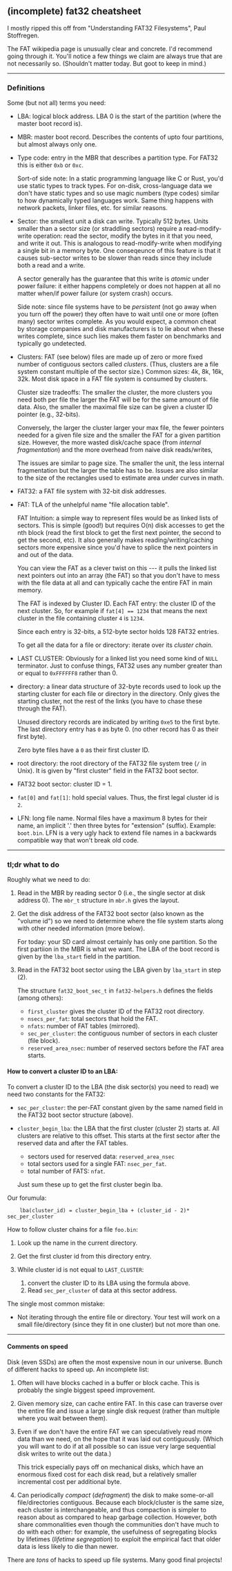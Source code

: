 ## (incomplete) fat32 cheatsheet 

I mostly ripped this off from "Understanding FAT32 Filesystems", Paul
Stoffregen.

The FAT wikipedia page is unusually clear and concrete.  I'd recommend
going through it.  You'll notice a few things we claim are always true
that are not necessarily so.  (Shouldn't matter today.  But goot to keep
in mind.)

--------------------------------------------------------------------------
### Definitions

Some (but not all) terms you need:

  - LBA: logical block address. LBA 0 is the start of the partition (where
    the master boot record is).

  - MBR: master boot record.  Describes the contents of upto four
    partitions, but almost always only one.

  - Type code: entry in the MBR that describes a partition type.  For
    FAT32 this is either `0xb` or `0xc`.

    Sort-of side note: In a static programming language like C or Rust,
    you'd use static types to track types.  For on-disk, cross-language
    data we don't have static types and so use magic numbers (type codes)
    similar to how dynamically typed languages work.  Same thing happens
    with network packets, linker files, etc. for similar reasons.

  - Sector: the smallest unit a disk can write.  Typically 512 bytes.
    Units smaller than a sector size (or straddling sectors) require
    a read-modify-write operation: read the sector, modify the bytes
    in it that you need, and write it out. This is analogous to
    read-modify-write when modifying a single bit in a memory byte.
    One conseqeunce of this feature is that it causes sub-sector writes
    to be slower than reads since they include both a read and a write.

    A sector generally has the guarantee that this write is *atomic*
    under power failure: it either happens completely or does not happen
    at all no matter when/if power failure (or system crash) occurs.

    Side note: since file systems have to be *persistent* (not go away
    when you turn off the power) they often have to wait until one or
    more (often many) sector writes complete.   As you would expect,
    a common cheat by storage companies and disk manufacturers is to lie
    about when these writes complete, since such lies makes them faster
    on benchmarks and typically go undetected.

  - Clusters: FAT (see below) files are made up of zero or more
    fixed number of contiguous sectors called *clusters*. (Thus,
    clusters are a file system constant multiple of the sector size.)
    Common sizes: 4k, 8k, 16k, 32k.  Most disk space in a FAT file system
    is consumed by clusters.

    Cluster size tradeoffs: The smaller the cluster, the more clusters
    you need both per file the larger the FAT will be for the same amount
    of file data.  Also, the smaller the maximal file size can be given
    a cluster ID pointer (e.g., 32-bits).

    Conversely, the larger the cluster larger your max file, the fewer
    pointers needed for a given file size and the smaller the FAT for
    a given partition size.  However, the more wasted disk/cache space
    (from *internal fragmentation*) and the more overhead from naive
    disk reads/writes,

    The issues are similar to page size.  The smaller the unit, the
    less internal fragmentation but the larger the table has to be.
    Issues are also similar to the size of the rectangles used to estimate
    area under curves in math.

  - FAT32: a FAT file system with 32-bit disk addresses.  
 
  - FAT: TLA of the unhelpful name "file allocation table".  

    FAT Intuition: a simple way to represent files would be as linked
    lists of sectors.  This is simple (good!) but requires O(n) disk
    accesses to get the nth block (read the first block to get the first
    next pointer, the second to get the second, etc).  It also generally
    makes reading/writing/caching sectors more expensive since you'd
    have to splice the next pointers in and out of the data.

    You can view the FAT as a clever  twist on this --- it pulls the
    linked list next pointers out into an array (the FAT) so that you
    don't have to mess with the file data at all and can typically cache
    the entire FAT in main memory.

    The FAT is indexed by Cluster ID.  Each FAT entry: the cluster ID
    of the next cluster.  So, for example if `fat[4] == 1234` that means
    the next cluster in the file containing cluster `4` is `1234`.

    Since each entry is 32-bits, a 512-byte sector holds 128 FAT32
    entries.

    To get all the data for a file or directory: iterate over its
    *cluster chain*.

  - LAST CLUSTER: Obviously for a linked list you need some kind of
    `NULL` terminator.  Just to confuse things, FAT32 uses any number
    greater than or equal to `0xFFFFFF8` rather than 0.

  - directory: a linear data structure of 32-byte records
    used to look up the starting cluster for each file or directory in
    the directory.  Only gives the starting cluster, not the rest of
    the links (you have to chase these through the FAT).

    Unused directory records are indicated by writing `0xe5` to the
    first byte.  The last directory entry has `0` as byte 0.
    (no other record has 0 as their first byte).

    Zero byte files have a `0` as their first cluster ID.

  - root directory: the root directory of the FAT32 file system
    tree (`/` in Unix).  It is given by "first cluster" field in the
    FAT32 boot sector.

  - FAT32 boot sector: cluster ID = 1.

  - `fat[0]` and `fat[1]`: hold special values.  Thus, the first legal
    cluster id is `2`.

  - LFN: long file name.  Normal files have a maximum 8 bytes
    for their name, an implicit '.'  then three bytes for "extension"
    (suffix).  Example: `boot.bin`.  LFN is a very ugly hack to extend
    file names in a backwards compatible way that won't break old code.


--------------------------------------------------------------------------
### tl;dr what to do

Roughly what we need to do:
  1. Read in the MBR by reading sector 0 (i.e., the single sector at disk
     address 0).  The `mbr_t` structure in `mbr.h` gives the layout.

  2. Get the disk address of the FAT32 boot sector (also known as the
     "volume id") so we need to determine where the file system starts
     along with other needed information (more below).

     For today: your SD card almost certainly has only one partition.
     So the first partiion in the MBR is what we want.  The LBA of the
     boot record is given by the `lba_start` field in the partition.

  3. Read in the FAT32 boot sector using the LBA given by `lba_start` in 
     step (2).

     The structure `fat32_boot_sec_t` in `fat32-helpers.h` defines the
     fields (among others):

       - `first_cluster` gives the cluster ID of the FAT32 root directory.
       - `nsecs_per_fat`: total sectors that hold the FAT. 
       - `nfats`: number of FAT tables (mirrored).
       - `sec_per_cluster`: the contiguous number of sectors in each cluster
         (file block).
       - `reserved_area_nsec`: number of reserved sectors before
         the FAT area starts.

#### How to convert a cluster ID to an LBA:

To convert a cluster ID to the LBA (the disk sector(s) you need to read)
we need two constants for the FAT32:

   - `sec_per_cluster`: the per-FAT constant given by the same named
     field in the FAT32 boot sector structure (above).

   - `cluster_begin_lba`: the LBA that the first cluster (cluster 2) starts at.
     All clusters are relative to this offset.  This starts at the first
     sector after the reserved data and after the FAT tables.  
       - sectors used for reserved data: `reserved_area_nsec`
       - total sectors used for a single FAT: `nsec_per_fat`.
       - total number of FATS: `nfat`.

     Just sum these up to get the first cluster begin lba.

Our forumula:

        lba(cluster_id) = cluster_begin_lba + (cluster_id - 2)* sec_per_cluster


How to follow cluster chains for a file `foo.bin`:
  1. Look up the name in the current directory.
  2. Get the first cluster id from this directory entry.
  3. While cluster id is not equal to `LAST_CLUSTER`:  

       1. convert the cluster ID to its LBA using the formula above.
       2. Read `sec_per_cluster` of data at this sector address.

The single most common mistake:
  - Not iterating through the entire file or directory.  Your test
    will work on a small file/directory (since they fit in one cluster)
    but not more than one.

--------------------------------------------------------------------------
#### Comments on speed 

Disk (even SSDs) are often the most expensive noun in our universe.
Bunch of different hacks to speed up.  An incomplete list:

  1. Often will have blocks cached in a buffer or block cache.  This is
     probably the single biggest speed improvement.  
  2. Given memory size, can cache entire FAT.  In this case
     can traverse over the entire file and issue a large single
     disk request (rather than multiple where you wait between them).
  3. Even if we don't have the entire FAT we can speculatively read more
     data than we need, on the hope that it was laid out contiguously.
     (Which you will want to do if at all possible so can issue very
     large sequential disk writes to write out the data.)

     This trick especially pays off on mechanical disks, which have an
     enormous fixed cost for each disk read, but a relatively smaller
     incremental cost per additional byte.

  4. Can periodically *compact* (*defragment*) the disk to make
     some-or-all file/directories contiguous.  Because each block/cluster
     is the same size, each cluster is interchangeable, and thus
     compaction is simpler to reason about as compared to heap garbage
     collection.  However, both share commonalities even though the
     communities don't have much to do with each other: for example,
     the usefulness of segregating blocks by lifetimes (*lifetime
     segregation*) to exploit the empirical fact that older data is less
     likely to die than newer.

There are *tons* of hacks to speed up file systems.  Many good final
projects!
